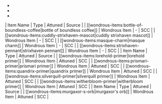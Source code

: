 * 
* 
* 
| Item Name | Type | Attuned | Source |
| [[wondrous-items:bottle-of-boundless-coffee|bottle of boundless coffee]] | Wondrous Item | - | SCC |
| [[wondrous-items:cuddly-strixhaven-mascot|cuddly strixhaven mascot]] | Wondrous Item | - | SCC |
| [[wondrous-items:masque-charm|masque charm]] | Wondrous Item | - | SCC |
| [[wondrous-items:strixhaven-pennant|strixhaven pennant]] | Wondrous Item | - | SCC |
| Item Name | Type | Attuned | Source |
| [[wondrous-items:lorehold-primer|lorehold primer]] | Wondrous Item | Attuned | SCC |
| [[wondrous-items:prismari-primer|prismari primer]] | Wondrous Item | Attuned | SCC |
| [[wondrous-items:quandrix-primer|quandrix primer]] | Wondrous Item | Attuned | SCC |
| [[wondrous-items:silverquill-primer|silverquill primer]] | Wondrous Item | Attuned | SCC |
| [[wondrous-items:witherbloom-primer|witherbloom primer]] | Wondrous Item | Attuned | SCC |
| Item Name | Type | Attuned | Source |
| [[wondrous-items:murgaxor-s-orb|murgaxor's orb]] | Wondrous Item | Attuned | SCC |